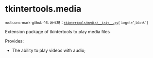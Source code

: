 # tkintertools.media

<small>:octicons-mark-github-16: 源代码：[`tkintertools/media/__init__.py`](https://github.com/Xiaokang2022/tkintertools-media/blob/1.1.3/tkintertools/media/__init__.py){ target='_blank' }</small>


Extension package of tkintertools to play media files

Provides:

* The ability to play videos with audio;


